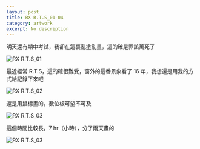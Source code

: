 ```yaml
---
layout: post
title: RX R.T.S_01-04
category: artwork
excerpt: No description
---
```


<p>明天還有期中考試，我卻在這裏亂塗亂畫，這的確是罪該萬死了</p>
<p><img src="http://static.sparanoid.com/work/rx-rts_01.jpg" alt="RX R.T.S_01"></p>

<p>最近經常 R.T.S，這的確很難受，窗外的這番景象看了 16 年，我想還是用我的方式給記錄下來吧</p>
<p><img src="http://static.sparanoid.com/work/rx-rts_02.jpg" alt="RX R.T.S_02"></p>

<p>還是用鼠標畫的，數位板可望不可及</p>
<p><img src="http://static.sparanoid.com/work/rx-rts_03.jpg" alt="RX R.T.S_03"></p>

<p>這個時間比較長，7 hr（小時），分了兩天畫的</p>
<p><img src="http://static.sparanoid.com/work/rx-rts_04.jpg" alt="RX R.T.S_03"></p>
